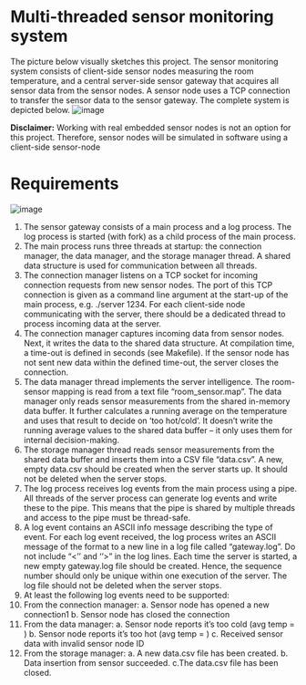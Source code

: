 # Multi-threaded sensor monitoring system

The picture below visually sketches this project. The sensor monitoring system consists of client-side sensor nodes measuring the room temperature, and a central server-side sensor gateway that acquires all sensor data from the sensor nodes. A sensor node uses a TCP connection to transfer the sensor data to the sensor gateway. The complete system is depicted below.
![image](https://github.com/ChrysovalantisPsilos/multithreaded-server-application-in-c/assets/81629125/03bab6fc-7049-4d04-af2d-cff95005778f)

**Disclaimer:** Working with real embedded sensor nodes is not an option for this project. Therefore, sensor nodes will be simulated in software using a client-side sensor-node

# Requirements

![image](https://github.com/ChrysovalantisPsilos/multithreaded-server-application-in-c/assets/81629125/1e5a55ed-29ad-4556-bfd4-28d327b11970)

1. The sensor gateway consists of a main process and a log process. The log process is started (with fork) as a child process of the main process.
2. The main process runs three threads at startup: the connection manager, the data manager, and the storage manager thread. A shared data structure is used for communication between all threads.
3. The connection manager listens on a TCP socket for incoming connection requests from new sensor nodes. The port of this TCP connection is given as a command line argument at the start-up of the main process, e.g. ./server 1234. For each client-side node communicating with the server, there should be a dedicated thread to process incoming data at the server.
4. The connection manager captures incoming data from sensor nodes. Next, it writes the data to the shared data structure. At compilation time, a time-out is defined in seconds (see Makefile). If the sensor node has not sent new data within the defined time-out, the server closes the connection.
5. The data manager thread implements the server intelligence. The room-sensor mapping is read from a text file “room_sensor.map”. The data manager only reads sensor measurements from the shared in-memory data buffer. It further calculates a running average on the temperature and uses that result to decide on ‘too hot/cold’. It doesn’t write the running average values to the shared data buffer – it only uses them for internal decision-making.
6. The storage manager thread reads sensor measurements from the shared data buffer and inserts them into a CSV file “data.csv”. A new, empty data.csv should be created when the server starts up. It should not be deleted when the server stops.
7. The log process receives log events from the main process using a pipe. All threads of the server process can generate log events and write these to the pipe. This means that the pipe is shared by multiple threads and access to the pipe must be thread-safe.
8. A log event contains an ASCII info message describing the type of event. For each log event received, the log process writes an ASCII message of the format <sequence number> <timestamp> <log-event info message> to a new line in a log file called “gateway.log”. Do not include “<’’ and ‘’>” in the log lines. Each time the server is started, a new empty gateway.log file should be created. Hence, the sequence number should only be unique within one execution of the server. The log file should not be deleted when the server stops.
9. At least the following log events need to be supported:
  1. From the connection manager:
    a. Sensor node <sensorNodeID> has opened a new connection1
    b. Sensor node <sensorNodeID> has closed the connection
  2. From the data manager:
    a. Sensor node <sensorNodeID> reports it’s too cold (avg temp = <value>)
    b. Sensor node <sensorNodeID> reports it’s too hot (avg temp = <value>)
    c. Received sensor data with invalid sensor node ID <node-ID>
  3. From the storage manager:
    a. A new data.csv file has been created.
    b. Data insertion from sensor <sensorNodeID> succeeded.
    c.The data.csv file has been closed.


